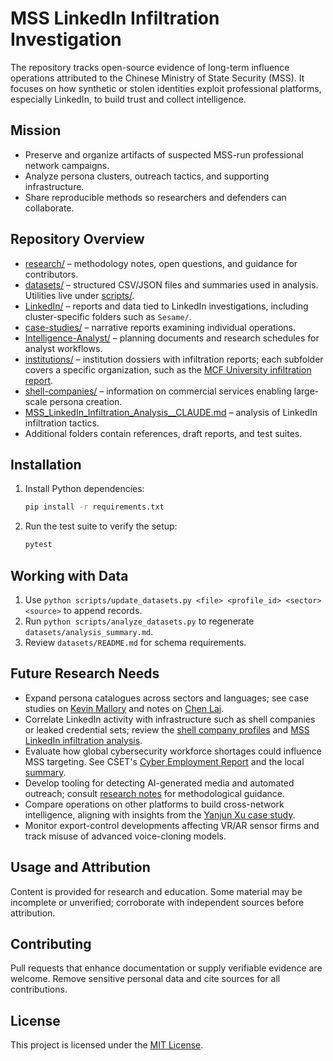 # MSS LinkedIn Infiltration Investigation

The repository tracks open-source evidence of long-term influence operations attributed to the Chinese Ministry of State Security (MSS). It focuses on how synthetic or stolen identities exploit professional platforms, especially LinkedIn, to build trust and collect intelligence.

## Mission

- Preserve and organize artifacts of suspected MSS-run professional network campaigns.
- Analyze persona clusters, outreach tactics, and supporting infrastructure.
- Share reproducible methods so researchers and defenders can collaborate.

## Repository Overview

- [research/](research/) – methodology notes, open questions, and guidance for contributors.
- [datasets/](datasets/) – structured CSV/JSON files and summaries used in analysis. Utilities live under [scripts/](scripts/).
- [LinkedIn/](LinkedIn/) – reports and data tied to LinkedIn investigations, including cluster-specific folders such as `Sesame/`.
- [case-studies/](case-studies/) – narrative reports examining individual operations.
- [Intelligence-Analyst/](Intelligence-Analyst/) – planning documents and research schedules for analyst workflows.
- [institutions/](institutions/) – institution dossiers with infiltration reports; each subfolder covers a specific organization, such as the [MCF University infiltration report](institutions/MCF_University/MCF_University_Infiltration_Report.md).
- [shell-companies/](shell-companies/) – information on commercial services enabling large-scale persona creation.
- [MSS_LinkedIn_Infiltration_Analysis__CLAUDE.md](MSS_LinkedIn_Infiltration_Analysis__CLAUDE.md) – analysis of LinkedIn infiltration tactics.
- Additional folders contain references, draft reports, and test suites.

## Installation

1. Install Python dependencies:

   ```bash
   pip install -r requirements.txt
   ```

2. Run the test suite to verify the setup:

   ```bash
   pytest
   ```

## Working with Data

1. Use `python scripts/update_datasets.py <file> <profile_id> <sector> <source>` to append records.
2. Run `python scripts/analyze_datasets.py` to regenerate `datasets/analysis_summary.md`.
3. Review `datasets/README.md` for schema requirements.

## Future Research Needs

- Expand persona catalogues across sectors and languages; see case studies on [Kevin Mallory](case-studies/kevin-mallory/) and notes on [Chen Lai](case-studies/chen-lai/notes.md).
- Correlate LinkedIn activity with infrastructure such as shell companies or leaked credential sets; review the [shell company profiles](shell-companies/README.md) and [MSS LinkedIn infiltration analysis](MSS_LinkedIn_Infiltration_Analysis__CLAUDE.md).
- Evaluate how global cybersecurity workforce shortages could influence MSS targeting. See CSET's [Cyber Employment Report](https://cset.georgetown.edu/wp-content/uploads/t0231_cyber_employment_report_EN.pdf) and the local [summary](research/cyber_employment_report_summary.md).
- Develop tooling for detecting AI-generated media and automated outreach; consult [research notes](research/README.md) for methodological guidance.
- Compare operations on other platforms to build cross-network intelligence, aligning with insights from the [Yanjun Xu case study](case-studies/yanjun-xu/).
- Monitor export-control developments affecting VR/AR sensor firms and track misuse of advanced voice-cloning models.

## Usage and Attribution

Content is provided for research and education. Some material may be incomplete or unverified; corroborate with independent sources before attribution.

## Contributing

Pull requests that enhance documentation or supply verifiable evidence are welcome. Remove sensitive personal data and cite sources for all contributions.

## License

This project is licensed under the [MIT License](LICENSE).
